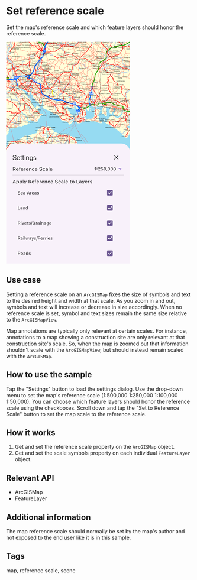 # Set reference scale

Set the map's reference scale and which feature layers should honor the reference scale.

![Image of set reference scale](set_reference_scale.png)

## Use case

Setting a reference scale on an `ArcGISMap` fixes the size of symbols and text to the desired height and width at that scale. As you zoom in and out, symbols and text will increase or decrease in size accordingly. When no reference scale is set, symbol and text sizes remain the same size relative to the `ArcGISMapView`.

Map annotations are typically only relevant at certain scales. For instance, annotations to a map showing a construction site are only relevant at that construction site's scale. So, when the map is zoomed out that information shouldn't scale with the `ArcGISMapView`, but should instead remain scaled with the `ArcGISMap`.

## How to use the sample

Tap the "Settings" button to load the settings dialog. Use the drop-down menu to set the map's reference scale (1:500,000 1:250,000 1:100,000 1:50,000). You can choose which feature layers should honor the reference scale using the checkboxes. Scroll down and tap the "Set to Reference Scale" button to set the map scale to the reference scale.

## How it works

1. Get and set the reference scale property on the `ArcGISMap` object.
2. Get and set the scale symbols property on each individual `FeatureLayer` object.

## Relevant API

* ArcGISMap
* FeatureLayer

## Additional information

The map reference scale should normally be set by the map's author and not exposed to the end user like it is in this sample.

## Tags

map, reference scale, scene
